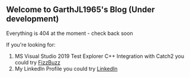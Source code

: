 ## Welcome to GarthJL1965's Blog (Under development)

Everything is 404 at the moment - check back soon

If you're looking for:
1. MS Visual Studio 2019 Test Explorer C++ Integration with Catch2 you could try [FizzBuzz](https://github.com/GarthJL1965/FizzBuzz)
1. My LinkedIn Profile you could try [LinkedIn](https://www.linkedin.com/in/garthjlancaster/)

